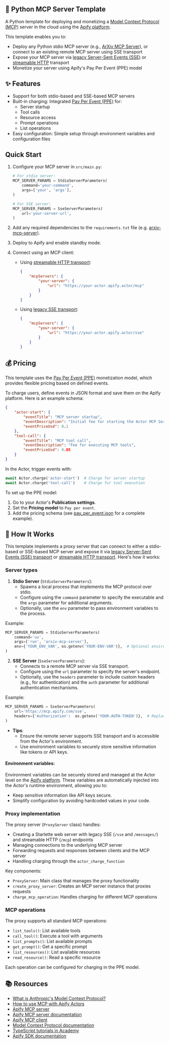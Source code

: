 ## 🚀 Python MCP Server Template

A Python template for deploying and monetizing a [Model Context Protocol (MCP)](https://modelcontextprotocol.io) server in the cloud using the [Apify platform](https://docs.apify.com/platform/actors).

This template enables you to:

- Deploy any Python stdio MCP server (e.g., [ArXiv MCP Server](https://github.com/blazickjp/arxiv-mcp-server)), or connect to an existing remote MCP server using SSE transport
- Expose your MCP server via [legacy Server-Sent Events (SSE)](https://modelcontextprotocol.io/specification/2024-11-05/basic/transports#http-with-sse) or [streamable HTTP](https://modelcontextprotocol.io/specification/2025-06-18/basic/transports#streamable-http) transport
- Monetize your server using Apify's Pay Per Event (PPE) model

## ✨ Features

- Support for both stdio-based and SSE-based MCP servers
- Built-in charging: Integrated [Pay Per Event (PPE)](https://docs.apify.com/platform/actors/publishing/monetize#pay-per-event-pricing-model) for:
    - Server startup
    - Tool calls
    - Resource access
    - Prompt operations
    - List operations
- Easy configuration: Simple setup through environment variables and configuration files

## Quick Start

1. Configure your MCP server in `src/main.py`:

    ```python
    # For stdio server:
    MCP_SERVER_PARAMS = StdioServerParameters(
        command='your-command',
        args=['your', 'args'],
    )

    # For SSE server:
    MCP_SERVER_PARAMS = SseServerParameters(
        url='your-server-url',
    )
    ```

2. Add any required dependencies to the `requirements.txt` file (e.g. [arxiv-mcp-server](https://github.com/blazickjp/arxiv-mcp-server)).
3. Deploy to Apify and enable standby mode.
4. Connect using an MCP client:
    - Using [streamable HTTP transport](https://modelcontextprotocol.io/specification/2025-06-18/basic/transports#streamable-http):
        ```json
        {
            "mcpServers": {
                "your-server": {
                    "url": "https://your-actor.apify.actor/mcp"
                }
            }
        }
        ```
    - Using [legacy SSE transport](https://modelcontextprotocol.io/specification/2024-11-05/basic/transports#http-with-sse):
        ```json
        {
            "mcpServers": {
                "your-server": {
                    "url": "https://your-actor.apify.actor/sse"
                }
            }
        }
        ```

## 💰 Pricing

This template uses the [Pay Per Event (PPE)](https://docs.apify.com/platform/actors/publishing/monetize#pay-per-event-pricing-model) monetization model, which provides flexible pricing based on defined events.

To charge users, define events in JSON format and save them on the Apify platform. Here is an example schema:

```json
{
    "actor-start": {
        "eventTitle": "MCP server startup",
        "eventDescription": "Initial fee for starting the Actor MCP Server",
        "eventPriceUsd": 0.1
    },
    "tool-call": {
        "eventTitle": "MCP tool call",
        "eventDescription": "Fee for executing MCP tools",
        "eventPriceUsd": 0.05
    }
}
```

In the Actor, trigger events with:

```python
await Actor.charge('actor-start')  # Charge for server startup
await Actor.charge('tool-call')    # Charge for tool execution
```

To set up the PPE model:

1. Go to your Actor's **Publication settings**.
2. Set the **Pricing model** to `Pay per event`.
3. Add the pricing schema (see [pay_per_event.json](.actor/pay_per_event.json) for a complete example).

## 🔧 How It Works

This template implements a proxy server that can connect to either a stdio-based or SSE-based MCP server and expose it via [legacy Server-Sent Events (SSE) transport](https://modelcontextprotocol.io/specification/2024-11-05/basic/transports#http-with-sse) or [streamable HTTP transport](https://modelcontextprotocol.io/specification/2025-06-18/basic/transports#streamable-http). Here's how it works:

### Server types

1. **Stdio Server** (`StdioServerParameters`):
    - Spawns a local process that implements the MCP protocol over stdio.
    - Configure using the `command` parameter to specify the executable and the `args` parameter for additional arguments.
    - Optionally, use the `env` parameter to pass environment variables to the process.

Example:

```python
MCP_SERVER_PARAMS = StdioServerParameters(
    command='uv',
    args=['run', 'arxiv-mcp-server'],
    env={'YOUR_ENV_VAR', os.getenv('YOUR-ENV-VAR')},  # Optional environment variables
)
```

2. **SSE Server** (`SseServerParameters`):
    - Connects to a remote MCP server via SSE transport.
    - Configure using the `url` parameter to specify the server's endpoint.
    - Optionally, use the `headers` parameter to include custom headers (e.g., for authentication) and the `auth` parameter for additional authentication mechanisms.

Example:

```python
MCP_SERVER_PARAMS = SseServerParameters(
    url='https://mcp.apify.com/sse',
    headers={'Authorization':  os.getenv('YOUR-AUTH-TOKEN')},  # Replace with your authentication token
)
```

- **Tips**:
    - Ensure the remote server supports SSE transport and is accessible from the Actor's environment.
    - Use environment variables to securely store sensitive information like tokens or API keys.

#### Environment variables:

Environment variables can be securely stored and managed at the Actor level on the [Apify platform](https://docs.apify.com/platform/actors/development/programming-interface/environment-variables#custom-environment-variables). These variables are automatically injected into the Actor's runtime environment, allowing you to:

- Keep sensitive information like API keys secure.
- Simplify configuration by avoiding hardcoded values in your code.

### Proxy implementation

The proxy server (`ProxyServer` class) handles:

- Creating a Starlette web server with legacy SSE (`/sse` and `/messages/`) and streamable HTTP (`/mcp`) endpoints
- Managing connections to the underlying MCP server
- Forwarding requests and responses between clients and the MCP server
- Handling charging through the `actor_charge_function`

Key components:

- `ProxyServer`: Main class that manages the proxy functionality
- `create_proxy_server`: Creates an MCP server instance that proxies requests
- `charge_mcp_operation`: Handles charging for different MCP operations

### MCP operations

The proxy supports all standard MCP operations:

- `list_tools()`: List available tools
- `call_tool()`: Execute a tool with arguments
- `list_prompts()`: List available prompts
- `get_prompt()`: Get a specific prompt
- `list_resources()`: List available resources
- `read_resource()`: Read a specific resource

Each operation can be configured for charging in the PPE model.

## 📚 Resources

- [What is Anthropic's Model Context Protocol?](https://blog.apify.com/what-is-model-context-protocol/)
- [How to use MCP with Apify Actors](https://blog.apify.com/how-to-use-mcp/)
- [Apify MCP server](https://mcp.apify.com)
- [Apify MCP server documentation](https://docs.apify.com/platform/integrations/mcp)
- [Apify MCP client](https://apify.com/jiri.spilka/tester-mcp-client)
- [Model Context Protocol documentation](https://modelcontextprotocol.io)
- [TypeScript tutorials in Academy](https://docs.apify.com/academy/node-js)
- [Apify SDK documentation](https://docs.apify.com/sdk/js/)
